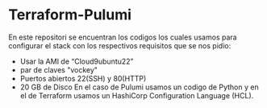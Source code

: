 # Terraform-Pulumi
En este repositori se encuentran los codigos los cuales usamos para configurar el stack con los respectivos requisitos que se nos pidio:
- Usar la AMI de “Cloud9ubuntu22”
- par de claves "vockey"
- Puertos abiertos 22(SSH) y 80(HTTP)
- 20 GB de Disco
En el caso de Pulumi usamos un codigo de Python y en el de Terraform usamos un HashiCorp Configuration Language (HCL).
